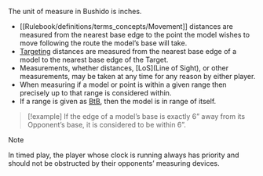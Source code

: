 The unit of measure in Bushido is inches.
- [[Rulebook/definitions/terms_concepts/Movement]] distances are measured from the nearest base edge to the point the model wishes to move following the route the model’s base will take.
- [Targeting](Rulebook/definitions/terms_concepts/Target.md) distances are measured from the nearest base edge of a model to the nearest base edge of the Target.
- Measurements, whether distances, [LoS](Line of Sight), or other measurements, may be taken at any time for any reason by either player.
- When measuring if a model or point is within a given range then precisely up to that range is considered within.
- If a range is given as [BtB](Rulebook/definitions/terms_concepts/Base-to-Base.md), then the model is in range of itself.

> [!example]
>  If the edge of a model’s base is exactly 6” away from its Opponent’s base, it is considered to be within 6”.

> [!NOTE]
> In timed play, the player whose clock is running always has priority and should not be obstructed by their opponents’ measuring devices.